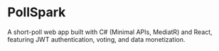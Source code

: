 # PollSpark
A short-poll web app built with C# (Minimal APIs, MediatR) and React, featuring JWT authentication, voting, and data monetization.
